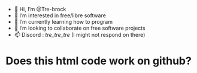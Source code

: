 - 👋 Hi, I’m @Tre-brock
- 👀 I’m interested in free/libre software
- 🌱 I’m currently learning how to program
- 💞️ I’m looking to collaborate on free software projects
- 📫 Discord : _tre_tre_tre_ (I might not respond on there)
  <html>
<head>
  
</head>
  <body>
<main>
  <h1>Does this html code work on github? </h1>
</main>
    
  </body>  
  </html>
